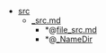 - <a href = "E:\Node_projects\Node_Way\NBase\_Md\_Index\__Closer\_WEB_API\MDN\_I_level copy 7\Part_I\src\cat.src\dir.src.md">src</a>
    - <a href = "E:\Node_projects\Node_Way\NBase\_Md\_Index\__Closer\_WEB_API\MDN\_I_level copy 7\Part_I\src\_src.md">_src.md</a>
        - *@[file_src.md](file_src.md)
        - *@[_NameDir](NameDir/_NameDir.md)
